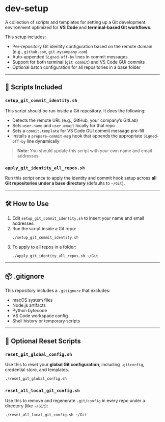 # dev-setup

A collection of scripts and templates for setting up a Git development environment optimized for **VS Code** and **terminal-based Git workflows**.

This setup includes:

- Per-repository Git identity configuration based on the remote domain (e.g., `github.com`, `git.mycompany.com`)
- Auto-appended `Signed-off-by` lines in commit messages
- Support for both terminal (`git commit`) and VS Code GUI commits
- Optional batch configuration for all repositories in a base folder

---

## 🔧 Scripts Included

### `setup_git_commit_identity.sh`

This script should be run inside a Git repository. It does the following:

- Detects the remote URL (e.g., GitHub, your company’s GitLab)
- Sets `user.name` and `user.email` locally for that repo
- Sets a `commit.template` for VS Code GUI commit message pre-fill
- Installs a `prepare-commit-msg` hook that appends the appropriate `Signed-off-by` line dynamically

> **Note:** You should update this script with your own name and email addresses.

### `apply_git_identity_all_repos.sh`

Run this script once to apply the identity and commit hook setup across **all Git repositories under a base directory** (defaults to `~/Git`).

---

## 🛠 How to Use

1. Edit `setup_git_commit_identity.sh` to insert your name and email addresses.
2. Run the script inside a Git repo:
   ```bash
   ./setup_git_commit_identity.sh
   ```
3. To apply to all repos in a folder:
   ```bash
   ./apply_git_identity_all_repos.sh ~/Git
   ```

---

## 📦 .gitignore

This repository includes a `.gitignore` that excludes:

- macOS system files
- Node.js artifacts
- Python bytecode
- VS Code workspace config
- Shell history or temporary scripts


---

## 🧹 Optional Reset Scripts

### `reset_git_global_config.sh`

Use this to reset your **global Git configuration**, including `.gitconfig`, credential store, and templates.

```bash
./reset_git_global_config.sh
```

### `reset_all_local_git_config.sh`

Use this to remove and regenerate `.git/config` in every repo under a directory (like `~/Git`):

```bash
./reset_all_local_git_config.sh ~/Git
```
